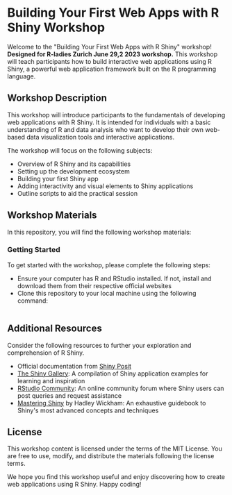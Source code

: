 # Building Your First Web Apps with R Shiny Workshop

Welcome to the "Building Your First Web Apps with R Shiny" workshop! **Designed for R-ladies Zurich June 29,2  2023 workshop.** This workshop will teach participants how to build interactive web applications using R Shiny, a powerful web application framework built on the R programming language.

## Workshop Description

This workshop will introduce participants to the fundamentals of developing web applications with R Shiny. It is intended for individuals with a basic understanding of R and data analysis who want to develop their own web-based data visualization tools and interactive applications.

The workshop will focus on the following subjects:

- Overview of R Shiny and its capabilities
- Setting up the development ecosystem
- Building your first Shiny app
- Adding interactivity and visual elements to Shiny applications
- Outline scripts to aid the practical session

## **Workshop Materials**

In this repository, you will find the following workshop materials:

### Getting Started

To get started with the workshop, please complete the following steps:
- Ensure your computer has R and RStudio installed. If not, install and download them from their respective official websites
- Clone this repository to your local machine using the following command:

```{bash}

```

## Additional Resources

Consider the following resources to further your exploration and comprehension of R Shiny.

-   Official documentation from [Shiny Posit](https://shiny.posit.co/)
-   [The Shiny Gallery](https://shiny.posit.co/r/gallery/): A compilation of Shiny application examples for learning and inspiration
-   [RStudio Community](https://community.rstudio.com/c/shiny/8): An online community forum where Shiny users can post queries and request assistance
-   [Mastering Shiny](https://mastering-shiny.org/) by Hadley Wickham: An exhaustive guidebook to Shiny's most advanced concepts and techniques

## License

This workshop content is licensed under the terms of the MIT License. You are free to use, modify, and distribute the materials following the license terms.

We hope you find this workshop useful and enjoy discovering how to create web applications using R Shiny. Happy coding!
